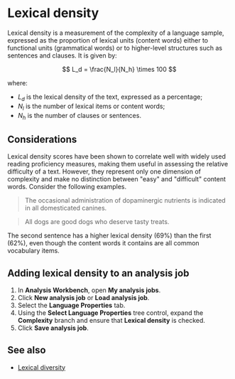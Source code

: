 # Lexical density

Lexical density is a measurement of the complexity of a language sample, expressed as the proportion of lexical units (content words) either to functional units (grammatical words) or to higher-level structures such as sentences and clauses. It is given by:

$$
L_d = \frac{N_l}{N_h} \times 100
$$

where:

- $L_d$ is the lexical density of the text, expressed as a percentage;
- $N_l$ is the number of lexical items or content words;
- $N_h$ is the number of clauses or sentences.
  

## Considerations

Lexical density scores have been shown to correlate well with widely used reading proficiency measures, making them useful in assessing the relative difficulty of a text. However, they represent only one dimension of complexity and make no distinction between "easy" and "difficult" content words. Consider the following examples.

> The occasional administration of dopaminergic nutrients is indicated in all domesticated canines.

> All dogs are good dogs who deserve tasty treats.

The second sentence has a higher lexical density (69%) than the first (62%), even though the content words it contains are all common vocabulary items.


## Adding lexical density to an analysis job

1. In **Analysis Workbench**, open **My analysis jobs**.
2. Click **New analysis job** or **Load analysis job**.
3. Select the **Language Properties** tab.
4. Using the **Select Language Properties** tree control, expand the **Complexity** branch and ensure that **Lexical density** is checked.
5. Click **Save analysis job**.

   

## See also

- [Lexical diversity](Lexical%20diversity.md)

